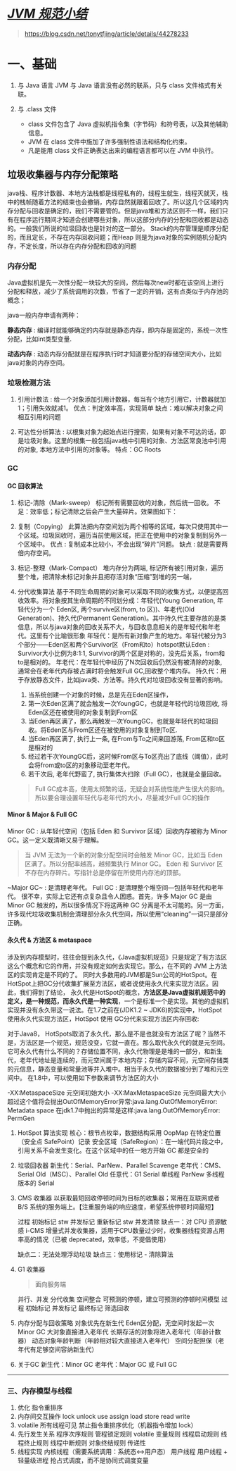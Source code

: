 # [***JVM 规范小结***](https://yq.aliyun.com/articles/619813?utm_content=m_1000008975)

> https://blog.csdn.net/tonytfjing/article/details/44278233

# 一、基础

1. 与 Java 语言
   JVM 与 Java 语言没有必然的联系，只与 class 文件格式有关联。

2. 与 .class 文件
   - class 文件包含了 Java 虚拟机指令集（字节码）和符号表，以及其他辅助信息。
   - JVM 在 class 文件中施加了许多强制性语法和结构化约束。
   - 凡是能用 class 文件正确表达出来的编程语言都可以在 JVM 中执行。

## 垃圾收集器与内存分配策略

   java栈、程序计数器、本地方法栈都是线程私有的，线程生就生，线程灭就灭，栈中的栈帧随着方法的结束也会撤销，内存自然就跟着回收了。所以这几个区域的内存分配与回收是确定的，我们不需要管的。但是java堆和方法区则不一样，我们只有在程序运行期间才知道会创建哪些对象，所以这部分内存的分配和回收都是动态的。一般我们所说的垃圾回收也是针对的这一部分。
   Stack的内存管理是顺序分配的，而且定长，不存在内存回收问题；而Heap 则是为java对象的实例随机分配内存，不定长度，所以存在内存分配和回收的问题

### 内存分配

   Java虚拟机是先一次性分配一块较大的空间，然后每次new时都在该空间上进行分配和释放，减少了系统调用的次数，节省了一定的开销，这有点类似于内存池的概念；

   java一般内存申请有两种：

   **静态内存** : 编译时就能够确定的内存就是静态内存，即内存是固定的，系统一次性分配，比如int类型变量.

   **动态内存** : 动态内存分配就是在程序执行时才知道要分配的存储空间大小，比如java对象的内存空间。

### 垃圾检测方法

1. 引用计数法 : 给一个对象添加引用计数器，每当有个地方引用它，计数器就加1；引用失效就减1。
   优点：判定效率高，实现简单
   缺点：难以解决对象之间相互引用的问题

2. 可达性分析算法 : 以根集对象为起始点进行搜索，如果有对象不可达的话，即是垃圾对象。这里的根集一般包括java栈中引用的对象、方法区常良池中引用的对象, 本地方法中引用的对象等。
   特点：GC Roots

### GC

#### GC 回收算法

1. 标记-清除（Mark-sweep）
   标记所有需要回收的对象，然后统一回收。
   不足：效率低；标记清除之后会产生大量碎片。效果图如下：
2. 复制（Copying）
   此算法把内存空间划为两个相等的区域，每次只使用其中一个区域。垃圾回收时，遍历当前使用区域，把正在使用中的对象复制到另外一个区域中。
   优点 : 复制成本比较小，不会出现“碎片”问题。
   缺点 : 就是需要两倍内存空间。
3. 标记-整理（Mark-Compact）
   堆内存分为两端, 标记所有被引用对象，遍历整个堆，把清除未标记对象并且把存活对象“压缩”到堆的另一端，
4. 分代收集算法
   基于不同生命周期的对象可以采取不同的收集方式，以便提高回收效率。将对象按其生命周期的不同划分成：年轻代(Young Generation, 年轻代分为一个 Eden区, 两个survive区(from, to 区))、年老代(Old Generation)、持久代(Permanent Generation)。其中持久代主要存放的是类信息，所以与java对象的回收关系不大，与回收息息相关的是年轻代和年老代。这里有个比喻很形象
   年轻代：是所有新对象产生的地方。年轻代被分为3个部分——Eden区和两个Survivor区（From和to）hotspot默认Eden : Survivor大小比例为8:1:1, Survivor的两个区是对称的，没先后关系，from和to是相对的。
   年老代：在年轻代中经历了N次回收后仍然没有被清除的对象, 通常会在老年代内存被占满时将会触发Full GC,回收整个堆内存。
   持久代：用于存放静态文件，比如java类、方法等。持久代对垃圾回收没有显著的影响。

   1. 当系统创建一个对象的时候，总是先在Eden区操作，
   2. 第一次Eden区满了就会触发一次YoungGC，也就是年轻代的垃圾回收, 将Eden区还在被使用的对象复制到From区
   3. 当Eden再区满了，那么再触发一次YoungGC，也就是年轻代的垃圾回收。将Eden区与From区还在被使用的对象复制到To区.
   4. 当Eden再区满了, 执行上一条, 在From与To之间来回游荡, From区和to区是相对的
   5. 经过若干次YoungGC后，这时候From区与To区亮出了底线（阈值），此时会将from或to区的对象移动至老年代。
   6. 若干次后, 老年代野蛮了, 执行集体大扫除（Full GC），也就是全量回收。

   > Full GC成本高，使用太频繁的话，无疑会对系统性能产生很大的影响。所以要合理设置年轻代与老年代的大小，尽量减少Full GC的操作

#### Minor & Major & Full GC

Minor GC : 从年轻代空间（包括 Eden 和 Survivor 区域）回收内存被称为 Minor GC。这一定义既清晰又易于理解。
   > 当 JVM 无法为一个新的对象分配空间时会触发 Minor GC，比如当 Eden 区满了。所以分配率越高，越频繁执行 Minor GC。
   > Eden 和 Survivor 区不存在内存碎片。写指针总是停留在所使用内存池的顶部。

~Major GC~ : 是清理老年代。
Full GC  : 是清理整个堆空间—包括年轻代和老年代。
很不幸，实际上它还有点复杂且令人困惑。首先，许多 Major GC 是由 Minor GC 触发的，所以很多情况下将这两种 GC 分离是不太可能的。另一方面，许多现代垃圾收集机制会清理部分永久代空间，所以使用“cleaning”一词只是部分正确。

#### 永久代 & 方法区 & metaspace

涉及到内存模型时，往往会提到永久代，《Java虚拟机规范》只是规定了有方法区这么个概念和它的作用，并没有规定如何去实现它。那么，在不同的 JVM 上方法区的实现肯定是不同的了。 同时大多数用的JVM都是Sun公司的HotSpot。在HotSpot上把GC分代收集扩展至方法区，或者说使用永久代来实现方法区。因此，我们得到了结论，
永久代是HotSpot的概念，**方法区是Java虚拟机规范中的定义，是一种规范，而永久代是一种实现**，一个是标准一个是实现。其他的虚拟机实现并没有永久带这一说法。在1.7之前在(JDK1.2 ~ JDK6)的实现中，HotSpot 使用永久代实现方法区，HotSpot 使用 GC分代来实现方法区内存回收:

对于Java8， HotSpots取消了永久代，那么是不是也就没有方法区了呢？当然不是，方法区是一个规范，规范没变，它就一直在。那么取代永久代的就是元空间。它可永久代有什么不同的？存储位置不同，永久代物理是是堆的一部分，和新生代，老年代地址是连续的，而元空间属于本地内存；存储内容不同，元空间存储类的元信息，静态变量和常量池等并入堆中。相当于永久代的数据被分到了堆和元空间中。
在1.8中，可以使用如下参数来调节方法区的大小

-XX:MetaspaceSize 
元空间初始大小
-XX:MaxMetaspaceSize 
元空间最大大小
超过这个值将会抛出OutOfMemoryError异常:java.lang.OutOfMemoryError: Metadata space
在jdk1.7中抛出的异常是这样:java.lang.OutOfMemoryError: PermGen



   1. HotSpot 算法实现
      核心：根节点枚举，数据结构采用 OopMap
      在特定位置（安全点 SafePoint）记录
      安全区域（SafeRegion）：在一端代码片段之中，引用关系不会发生变化。在这个区域中的任一地方开始 GC 都是安全的
   2. 垃圾回收器
      新生代：Serial、ParNew、Parallel Scavenge
      老年代：CMS、Serial Old（MSC）、Parallel Old
      任意代：G1
      Serial 单线程
      ParNew 多线程版本的 Serial
1. CMS 收集器
   以获取最短回收停顿时间为目标的收集器；常用在互联网或者 B/S 系统的服务端上。【注重服务端的响应速度，希望系统停顿时间最短】

   过程
   初始标记 stw
   并发标记
   重新标记 stw
   并发清除
   缺点一：对 CPU 资源敏感
   i-CMS 增量式并发收集器，适用于CPU数量过少时，收集器线程资源占用率高的情况（已被 deprecated，效率低，不提倡使用）

   缺点二：无法处理浮动垃圾
   缺点三：使用标记 - 清除算法
2. G1 收集器
   > 面向服务端

   并行、并发
   分代收集
   空间整合
   可预测的停顿，建立可预测的停顿时间模型
   过程
   初始标记
   并发标记
   最终标记
   筛选回收
3. 内存分配与回收策略
   对象优先在新生代 Eden区分配，无空间时发起一次 Minor GC
   大对象直接进入老年代
   长期存活的对象将进入老年代（年龄计数器）
   动态对象年龄判断（年龄相对较大直接进入老年代）
   空间分配担保（老年代有足够空间容纳新生代）
4. 关于GC
   新生代：Minor GC
   老年代：Major GC 或 Full GC

---
### 三、内存模型与线程
   1. 优化
      指令重排序
   2. 内存间交互操作
      lock
      unlock
      use
      assign
      load
      store
      read
      write
   3. volatile
      所有线程可见
      禁止指令重排序优化（机器指令增加 lock）
   4. 先行发生关系
      程序次序规则
      管程锁定规则
      volatile 变量规则
      线程启动规则
      线程终止规则
      线程中断规则
      对象终结规则
      传递性
   5. 线程实现
      内核线程（需要系统调用：系统态<->用户态）
      用户线程
      用户线程 + 轻量级进程
      抢占式调度，而不是协同式调度变量
